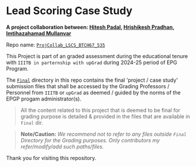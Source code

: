 # Lead Scoring Case Study
**A project collaboration between: [Hitesh Padal](https://github.com/Hiteshp97), [Hrishikesh Pradhan](https://github.com/Hrishikesh-Pradhan15), [Imtihazahamad Mullanvar](https://github.com/ImtiyazMulla2580)**

Repo name: [`ProjCollab_LSCS_BTCH67_535`](https://github.com/Hiteshp97/ProjCollab_LSCS_BTCH67_535)

This Project is part of an graded assessment during the educational tenure with `IIITB in parternship with upGrad` during 2024-25 period of EPG Program.

The [`Final`](https://github.com/Hiteshp97/ProjCollab_LSCS_BTCH67_535/tree/main/Final) directory in this repo contains the final 'project / case study' submission files that shall be accessed by the Grading Professors / Personnel from `IIITB` or `upGrad` as deemed / guided by the norms of the EPGP progam administrator(s). 

> All the content related to this project that is deemed to be final for grading purpose is detailed & provided in the files that are available in `Final` dir.

> **Note/Caution:** _We recommend not to refer to any files outside `Final` Directory for the Grading purposes. Only contributors my refer/modify/add such paths/files._

Thank you for visiting this repository.
